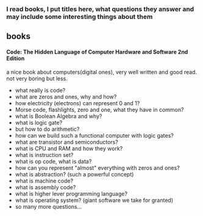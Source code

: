 ### I read books, I put titles here, what questions they answer and may include some interesting things about them

## books

#### Code: The Hidden Language of Computer Hardware and Software 2nd Edition

a nice book about computers(digital ones), very well written and good read. not very boring but less.

- what really is code?
- what are zeros and ones, why and how?
- how electricity (electrons) can represent 0 and 1?
- Morse code, flashlights, zero and one, what they have in common?
- what is Boolean Algebra and why?
- what is logic gate?
- but how to do arithmetic?
- how can we build such a functional computer with logic gates?
- what are transistor and semiconductors?
- what is CPU and RAM and how they work?
- what is instruction set?
- what is op code, what is data?
- how can you represent "almost" everything with zeros and ones?
- what is abstraction? (such a powerful concept)
- what is machine code?
- what is assembly code?
- what is higher lever programming language?
- what is operating system? (giant software we take for granted)
- so many more questions...
